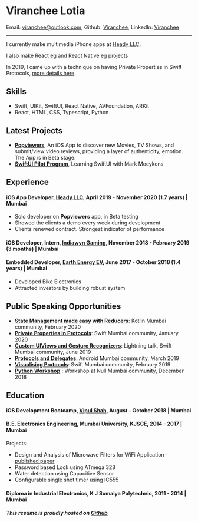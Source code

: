 # Viranchee Lotia

Email: [viranchee@outlook.com][email],
Github: [Viranchee][github],
LinkedIn: [Viranchee][linkedin]

---

I currently make multimedia iPhone apps at [Heady LLC][heady]. 

I also make React [eg][reactProject] and React Native [eg][rnProject] projects

In 2019, I came up with a technique on having Private Properties in Swift Protocols, [more details here][PrivatePropertiesInProtocols].

## Skills

- Swift, UIKit, SwiftUI, React Native, AVFoundation, ARKit
- React, HTML, CSS, Typescript, Python

## Latest Projects 

- [**Popviewers**][popviewers], An iOS App to discover new Movies, TV Shows, and submit/view video reviews, providing a layer of authenticity, emotion. The App is in Beta stage.
- [**SwiftUI Pilot Program**][bigmtnstudios], Learning SwiftUI with Mark Moeykens

## Experience 

#### iOS App Developer, [Heady LLC][heady], April 2019 - November 2020 (1.7 years) | Mumbai

- Solo developer on **Popviewers** app, in Beta testing
- Showed the clients a demo every week during development
- Clients renewed contract. Strongest indicator of performance

#### iOS Developer, Intern, [Indiawyn Gaming][indiawyn], November 2018 - February 2019 (3 months) | Mumbai

#### Embedded Developer, [Earth Energy EV][earthEnergy], June 2017 - October 2018 (1.4 years) | Mumbai

- Developed Bike Electronics
- Attracted investors by building robust system

## Public Speaking Opportunities

- **[State Management made easy with Reducers][kotlinReducer]**: Kotlin Mumbai community, February 2020
- **[Private Properties in Protocols][swiftMumbaiPrivatePropertiesInProtocols]**: Swift Mumbai community, January 2020
- **[Custom UIViews and Gesture Recognizers][swiftUIViewLightning]**: Lightning talk, Swift Mumbai community, June 2019
- **[Protocols and Delegates][madProtocol]**: Android Mumbai community, March 2019
- **[Visualising Protocols][swiftMumbaiProtocols]**: Swift Mumbai community, February 2019
- **[Python Workshop][pythonWorkshop]** : Workshop at Null Mumbai community, December 2018

## Education

#### iOS Development Bootcamp, [Vipul Shah][vipulSpeaker], August - October 2018 | Mumbai

#### B.E. Electronics Engineering, Mumbai University, KJSCE, 2014 - 2017 | Mumbai


Projects:

- Design and Analysis of Microwave Filters for WiFi Application - [published paper][microwavePaper]
- Password based Lock using ATmega 328
- Water detection using Capacitive Sensor 
- Configurable single shot timer using IC555

#### Diploma in Industrial Electronics, K J Somaiya Polytechnic, 2011 - 2014 | Mumbai


##### This resume is proudly hosted on [Github][githubResume]

<!-- Links -->

<!-- Social Media -->

[twitter]: https://twitter.com/code_magician
[email]: mailto:viranchee@outlook.com
[linkedin]: https://www.linkedin.com/in/viranchee/
[website]: https://www.viranchee.com
[github]: https://github.com/Viranchee
[location]: https://www.google.co.in/maps/place/Mumbai
[githubResume]: https://github.com/Viranchee/Resume/blob/master/README.md

[twitterImg]: https://raster.shields.io/badge/Twitter-299-34A1F2.png
[emailImg]: https://raster.shields.io/badge/Email-viranchee%40outlook.com-red.png
[githubImg]: https://raster.shields.io/badge/Github-Viranchee-000000.png
[linkedinImg]: https://raster.shields.io/badge/LinkedIn-Viranchee-007AB4.png

<!-- Places Worked -->

[heady]: https://www.heady.io
[popviewers]: https://apps.apple.com/us/app/popviewers-movies-tv/id1367192101
[indiawyn]: https://www.indiawyn.com
[earthEnergy]: http://earthenergy-ev.com/

[vipulSpeaker]: https://www.de.droidcon.com/speaker/Vipul-Shah
[bigmtnstudios]: https://www.bigmountainstudio.com/swiftui-views-book

<!-- Publications -->

[microwavePaper]: http://www.ijetsr.com/images/short_pdf/1491812828_dmce943_ivenue_ijetsr.pdf

<!-- Talks -->

[pythonWorkshop]: https://www.null.co.in/events/524-mumbai-null-mumbai-public-puliya-15-december-2018-python
[swiftMumbaiProtocols]: https://www.meetup.com/SwiftMumbai/events/258465693/
[madProtocol]: https://www.meetup.com/gdg-mad/events/259838998/
[swiftUIViewLightning]: https://www.meetup.com/SwiftMumbai/events/260541095/
[swiftMumbaiPrivatePropertiesInProtocols]: https://www.meetup.com/SwiftMumbai/events/266462321/
[kotlinReducer]: https://www.meetup.com/Kotlin-User-Group-Mumbai/events/268077446/

<!-- Repos -->

[PrivatePropertiesInProtocols]: https://www.github.com/Viranchee/PrivatePropertiesInProtocols
[buggyAutoLayout]: https://github.com/Viranchee/BuggyAutolayout
[reactProject]: https://github.com/Viranchee/ChakraReactTypescript
[rnProject]: https://github.com/Viranchee/ReactNativeExplore
